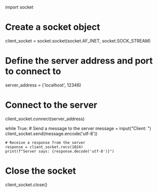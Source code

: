 import socket

# Create a socket object
client_socket = socket.socket(socket.AF_INET, socket.SOCK_STREAM)

# Define the server address and port to connect to
server_address = ('localhost', 12346)

# Connect to the server
client_socket.connect(server_address)

while True:
    # Send a message to the server
    message = input("Client: ")
    client_socket.send(message.encode('utf-8'))

    # Receive a response from the server
    response = client_socket.recv(1024)
    print(f"Server says: {response.decode('utf-8')}")

# Close the socket
client_socket.close()
